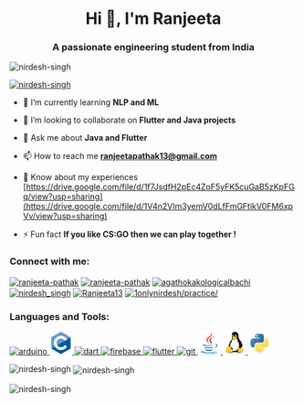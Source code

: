 <h1 align="center">Hi 👋, I'm Ranjeeta</h1>
<h3 align="center">A passionate engineering student from India</h3>

<p align="left"> <img src="https://komarev.com/ghpvc/?username=nirdesh-singh&label=Profile%20views&color=0e75b6&style=flat" alt="nirdesh-singh" /> </p>

<p align="left"> <a href="https://github.com/ryo-ma/github-profile-trophy"><img src="https://github-profile-trophy.vercel.app/?username=nirdesh-singh" alt="nirdesh-singh" /></a> </p>

- 🌱 I’m currently learning **NLP and ML**

- 👯 I’m looking to collaborate on **Flutter and Java projects**

- 💬 Ask me about **Java and Flutter**

- 📫 How to reach me **ranjeetapathak13@gmail.com**

- 📄 Know about my experiences [https://drive.google.com/file/d/1f7JsdfH2pEc4ZoF5yFK5cuGaB5zKpFGq/view?usp=sharing](https://drive.google.com/file/d/1V4n2VIm3yemV0dLfFmGFtikV0FM6xpVv/view?usp=sharing)

- ⚡ Fun fact **If you like CS:GO then we can play together !**

<h3 align="left">Connect with me:</h3>
<p align="left">
<a href="" target="blank"><img align="center" src="https://raw.githubusercontent.com/rahuldkjain/github-profile-readme-generator/master/src/images/icons/Social/twitter.svg" alt="ranjeeta-pathak" height="30" width="40" /></a>
<a href="https://www.linkedin.com/in/ranjeeta-pathak/" target="blank"><img align="center" src="https://raw.githubusercontent.com/rahuldkjain/github-profile-readme-generator/master/src/images/icons/Social/linked-in-alt.svg" alt="ranjeeta-pathak" height="30" width="40" /></a>
<a href="https://www.instagram.com/agathokakologicalbachi/" target="blank"><img align="center" src="https://raw.githubusercontent.com/rahuldkjain/github-profile-readme-generator/master/src/images/icons/Social/instagram.svg" alt="agathokakologicalbachi" height="30" width="40" /></a>
<a href="https://www.hackerrank.com/nirdesh_singh" target="blank"><img align="center" src="https://raw.githubusercontent.com/rahuldkjain/github-profile-readme-generator/master/src/images/icons/Social/hackerrank.svg" alt="nirdesh_singh" height="30" width="40" /></a>
<a href="https://leetcode.com/Ranjeeta13/" target="blank"><img align="center" src="https://raw.githubusercontent.com/rahuldkjain/github-profile-readme-generator/master/src/images/icons/Social/leet-code.svg" alt="Ranjeeta13" height="30" width="40" /></a>
<a href="https://auth.geeksforgeeks.org/user/1onlynirdesh/practice/" target="blank"><img align="center" src="https://raw.githubusercontent.com/rahuldkjain/github-profile-readme-generator/master/src/images/icons/Social/geeks-for-geeks.svg" alt="1onlynirdesh/practice/" height="30" width="40" /></a>
</p>

<h3 align="left">Languages and Tools:</h3>
<p align="left"> <a href="https://www.arduino.cc/" target="_blank" rel="noreferrer"> <img src="https://cdn.worldvectorlogo.com/logos/arduino-1.svg" alt="arduino" width="40" height="40"/> </a> <a href="https://www.cprogramming.com/" target="_blank" rel="noreferrer"> <img src="https://raw.githubusercontent.com/devicons/devicon/master/icons/c/c-original.svg" alt="c" width="40" height="40"/> </a> <a href="https://dart.dev" target="_blank" rel="noreferrer"> <img src="https://www.vectorlogo.zone/logos/dartlang/dartlang-icon.svg" alt="dart" width="40" height="40"/> </a> <a href="https://firebase.google.com/" target="_blank" rel="noreferrer"> <img src="https://www.vectorlogo.zone/logos/firebase/firebase-icon.svg" alt="firebase" width="40" height="40"/> </a> <a href="https://flutter.dev" target="_blank" rel="noreferrer"> <img src="https://www.vectorlogo.zone/logos/flutterio/flutterio-icon.svg" alt="flutter" width="40" height="40"/> </a> <a href="https://git-scm.com/" target="_blank" rel="noreferrer"> <img src="https://www.vectorlogo.zone/logos/git-scm/git-scm-icon.svg" alt="git" width="40" height="40"/> </a> <a href="https://www.java.com" target="_blank" rel="noreferrer"> <img src="https://raw.githubusercontent.com/devicons/devicon/master/icons/java/java-original.svg" alt="java" width="40" height="40"/> </a> <a href="https://www.linux.org/" target="_blank" rel="noreferrer"> <img src="https://raw.githubusercontent.com/devicons/devicon/master/icons/linux/linux-original.svg" alt="linux" width="40" height="40"/> </a> <a href="https://www.python.org" target="_blank" rel="noreferrer"> <img src="https://raw.githubusercontent.com/devicons/devicon/master/icons/python/python-original.svg" alt="python" width="40" height="40"/> </a> </p>

<p><img align="left" src="https://github-readme-stats-sigma-five.vercel.app/api/top-langs?username=nirdesh-singh&show_icons=true&locale=en&layout=compact" alt="nirdesh-singh" /></p>

<p>&nbsp;<img align="center" src="https://github-readme-stats-sigma-five.vercel.app/api?username=nirdesh-singh&show_icons=true&locale=en" alt="nirdesh-singh" /></p>

<p><img align="center" src="https://github-readme-streak-stats.herokuapp.com/?user=nirdesh-singh&" alt="nirdesh-singh" /></p>
